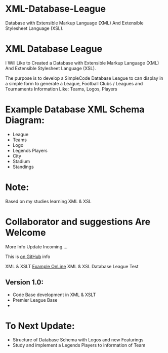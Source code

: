 # XML-Database-League
Database with Extensible Markup Language (XML) And Extensible Stylesheet Language (XSL).

# XML Database League

I Will Like to Created a Database with Extensible Markup Language (XML) And Extensible Stylesheet Language (XSL). 

The purpose is to develop a SimpleCode Database League to can display in a simple form to generate a League, Football Clubs / Leagues and Tournaments Information Like: Teams, Logos, Players

# Example Database XML Schema Diagram:
  * League
   * Teams
   * Logo
   * Legends Players
   * City
   * Stadium
  * Standings

# Note:
Based on my studies learning XML & XSL 

# Collaborator and suggestions Are Welcome

More Info Update Incoming....

This is [on GitHub](https://github.com/Diego-Pino/) info

XML & XSLT [Example OnLine](http://xml.we11.net/PremierLeague.xml) XML & XSL Database League Test

## Version 1.0:
* Code Base development in XML & XSLT
* Premier League Base
* 
    
# To Next Update:
 * Structure of Database Schema with Logos and new Featurings
 * Study and implement a Legends Players to information of Team

